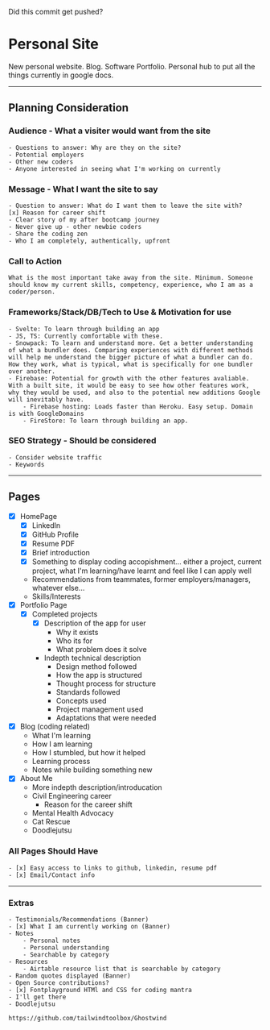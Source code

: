 Did this commit get pushed?
# Personal Site
New personal website. Blog. Software Portfolio. Personal hub to put all the things currently in google docs.

---
## Planning Consideration
### Audience - What a visiter would want from the site
    - Questions to answer: Why are they on the site?
    - Potential employers
    - Other new coders
    - Anyone interested in seeing what I'm working on currently

### Message - What I want the site to say
    - Question to answer: What do I want them to leave the site with?
    [x] Reason for career shift
    - Clear story of my after bootcamp journey
    - Never give up - other newbie coders
    - Share the coding zen
    - Who I am completely, authentically, upfront

### Call to Action
    What is the most important take away from the site. Minimum. Someone should know my current skills, competency, experience, who I am as a coder/person.

### Frameworks/Stack/DB/Tech to Use & Motivation for use
    - Svelte: To learn through building an app
    - JS, TS: Currently comfortable with these.
    - Snowpack: To learn and understand more. Get a better understanding of what a bundler does. Comparing experiences with different methods will help me understand the bigger picture of what a bundler can do. How they work, what is typical, what is specifically for one bundler over another.
    - Firebase: Potential for growth with the other features avaliable. With a built site, it would be easy to see how other features work, why they would be used, and also to the potential new additions Google will inevitably have.
        - Firebase hosting: Loads faster than Heroku. Easy setup. Domain is with GoogleDomains
        - FireStore: To learn through building an app.

### SEO Strategy - Should be considered
    - Consider website traffic
    - Keywords
---
## Pages
- [x] HomePage
    - [x] LinkedIn
    - [x] GitHub Profile
    - [x] Resume PDF
    - [x] Brief introduction
    - [x] Something to display coding accopishment... either a project, current project, what I'm learning/have learnt and feel like I can apply well
    - Recommendations from teammates, former employers/managers, whatever else...
    - Skills/Interests
- [x] Portfolio Page
    - [x] Completed projects
        - [x] Description of the app for user
            - Why it exists
            - Who its for
            - What problem does it solve
        - Indepth technical description
            - Design method followed
            - How the app is structured
            - Thought process for structure
            - Standards followed
            - Concepts used
            - Project management used
            - Adaptations that were needed
- [x] Blog (coding related)
    - What I'm learning
    - How I am learning
    - How I stumbled, but how it helped
    - Learning process
    - Notes while building something new
- [x] About Me
    - More indepth description/introducation
    - Civil Engineering career
        - Reason for the career shift
    - Mental Health Advocacy
    - Cat Rescue
    - Doodlejutsu

### All Pages Should Have
    - [x] Easy access to links to github, linkedin, resume pdf
    - [x] Email/Contact info
---

### Extras
    - Testimonials/Recommendations (Banner)
    - [x] What I am currently working on (Banner)
    - Notes
        - Personal notes
        - Personal understanding
        - Searchable by category
    - Resources
        - Airtable resource list that is searchable by category
    - Random quotes displayed (Banner)
    - Open Source contributions?
    - [x] Fontplayground HTMl and CSS for coding mantra
    - I'll get there
    - Doodlejutsu

    https://github.com/tailwindtoolbox/Ghostwind

